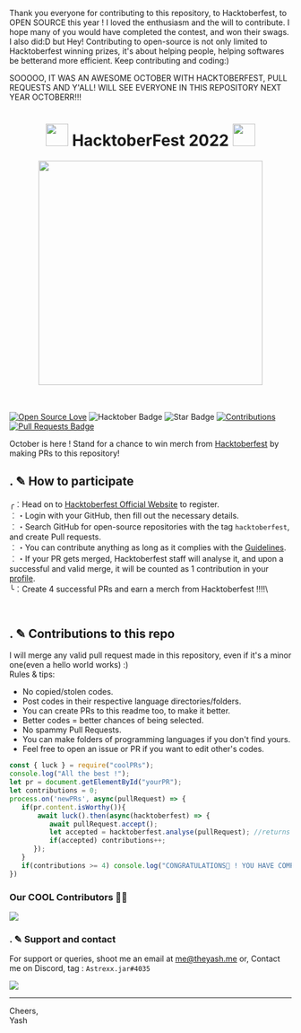 Thank you everyone for contributing to this repository, to Hacktoberfest, to OPEN SOURCE this year ! I loved the enthusiasm and the will to contribute. I hope many of you would have completed the contest, and won their swags. I also did:D
but Hey! Contributing to open-source is not only limited to Hacktoberfest winning prizes, it's about helping people, helping softwares be betterand more efficient. Keep contributing and coding:) 

SOOOOO, IT WAS AN AWESOME OCTOBER WITH HACKTOBERFEST, PULL REQUESTS AND Y'ALL! WILL SEE EVERYONE IN THIS REPOSITORY NEXT YEAR OCTOBERR!!! 


<h1 align="center"> <img src= "https://octodex.github.com/images/original.png" width= "40" /> HacktoberFest 2022 <img src= "https://octodex.github.com/images/original.png" width= "40" /> </h1>




<div align="center">
<img src= "https://external-preview.redd.it/d_6uprRJpBPS9-1ExJsjCWbbrQrHg8V1DxvTmCsSpH0.jpg?width=640&crop=smart&auto=webp&s=c86d4993194a52f9b1e39ccd6a929d532f380bf7" width= "400"/>
</div>
<br> <br>

[![Open Source Love](https://firstcontributions.github.io/open-source-badges/badges/open-source-v1/open-source.svg)](https://github.com/programmer-offbeat/hacktoberfest-2022)
<img src="https://img.shields.io/badge/HacktoberFest-2022-blueviolet" alt="Hacktober Badge"/>
<img src="https://img.shields.io/static/v1?label=%E2%AD%90&message=If%20Useful&style=style=flat&color=BC4E99" alt="Star Badge"/>
<a href="https://github.com/programmer-offbeat/hacktoberfest-2022" ><img src="https://img.shields.io/badge/Contributions-welcome-green.svg?style=flat&logo=github" alt="Contributions" /></a>
<a href="https://github.com/programmer-offbeat/hacktoberfest-2022/pulls"><img src="https://img.shields.io/github/issues-pr/programmer-offbeat/hacktoberfest-2022" alt="Pull Requests Badge"/></a>


October is here ! Stand for a chance to win merch from [Hacktoberfest](https://hacktoberfest.com) by making PRs to this repository!

## . ✎ How to participate

╭︰Head on to [Hacktoberfest Official Website](https://hacktoberfest.com) to register.\
︰・Login with your GitHub, then fill out the necessary details.\
︰・Search GitHub for open-source repositories with the tag `hacktoberfest`, and create Pull requests.\
︰・You can contribute anything as long as it complies with the [Guidelines](https://hacktoberfest.com/participation/#pr-mr-details).\
︰・If your PR gets merged, Hacktoberfest staff will analyse it, and upon a successful and valid merge, it will be counted as 1 contribution in your [profile](https://hacktoberfest.com/profile/).\
╰︰Create 4 successful PRs and earn a merch from Hacktoberfest !!!!\

```bash
  
```

## . ✎ Contributions to this repo

 I will merge any valid pull request made in this repository, even if it's a minor one(even a hello world works) :)\
Rules & tips:
- No copied/stolen codes.
- Post codes in their respective language directories/folders.
- You can create PRs to this readme too, to make it better.
- Better codes = better chances of being selected.
- No spammy Pull Requests.
- You can make folders of programming languages if you don't find yours.
- Feel free to open an issue or PR if you want to edit other's codes.


```javascript
const { luck } = require("coolPRs");
console.log("All the best !");
let pr = document.getElementById("yourPR");
let contributions = 0;
process.on('newPRs', async(pullRequest) => {
   if(pr.content.isWorthy()){
       await luck().then(async(hacktoberfest) => {
          await pullRequest.accept();
          let accepted = hacktoberfest.analyse(pullRequest); //returns boolean xD
          if(accepted) contributions++;
      });
   }
   if(contributions >= 4) console.log("CONGRATULATIONS🎉 ! YOU HAVE COMPLETED YOUR GOAL !\nHead over to your profile to claim your rewards !");
})
```
### Our COOL Contributors 👩‍💻 

<a href="https://github.com/programmer-offbeat/hacktoberfest-2022/graphs/contributors">
  <img src="https://contributors-img.web.app/image?repo=programmer-offbeat/hacktoberfest-2022" />
</a>

### . ✎ Support and contact
For support or queries, shoot me an email at me@theyash.me or, Contact me on Discord, tag : `Astrexx.jar#4035`

![](https://discord.c99.nl/widget/theme-3/848724317416325160.png) 
*** 

Cheers,\
Yash
